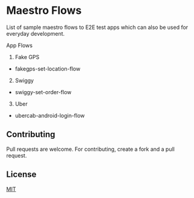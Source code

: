 # Maestro Flows

List of sample maestro flows to E2E test apps which can also be used for everyday development.

App Flows

1. Fake GPS
- fakegps-set-location-flow

2. Swiggy
- swiggy-set-order-flow

3. Uber
- ubercab-android-login-flow

## Contributing

Pull requests are welcome. For contributing, create a fork and a pull request.

## License

[MIT](https://choosealicense.com/licenses/mit/)
